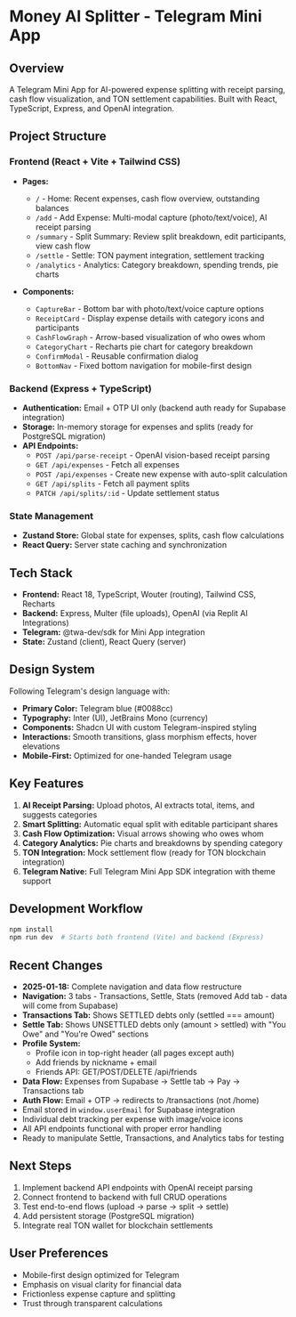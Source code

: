 # Money AI Splitter - Telegram Mini App

## Overview
A Telegram Mini App for AI-powered expense splitting with receipt parsing, cash flow visualization, and TON settlement capabilities. Built with React, TypeScript, Express, and OpenAI integration.

## Project Structure

### Frontend (React + Vite + Tailwind CSS)
- **Pages:**
  - `/` - Home: Recent expenses, cash flow overview, outstanding balances
  - `/add` - Add Expense: Multi-modal capture (photo/text/voice), AI receipt parsing
  - `/summary` - Split Summary: Review split breakdown, edit participants, view cash flow
  - `/settle` - Settle: TON payment integration, settlement tracking
  - `/analytics` - Analytics: Category breakdown, spending trends, pie charts

- **Components:**
  - `CaptureBar` - Bottom bar with photo/text/voice capture options
  - `ReceiptCard` - Display expense details with category icons and participants
  - `CashFlowGraph` - Arrow-based visualization of who owes whom
  - `CategoryChart` - Recharts pie chart for category breakdown
  - `ConfirmModal` - Reusable confirmation dialog
  - `BottomNav` - Fixed bottom navigation for mobile-first design

### Backend (Express + TypeScript)
- **Authentication:** Email + OTP UI only (backend auth ready for Supabase integration)
- **Storage:** In-memory storage for expenses and splits (ready for PostgreSQL migration)
- **API Endpoints:**
  - `POST /api/parse-receipt` - OpenAI vision-based receipt parsing
  - `GET /api/expenses` - Fetch all expenses
  - `POST /api/expenses` - Create new expense with auto-split calculation
  - `GET /api/splits` - Fetch all payment splits
  - `PATCH /api/splits/:id` - Update settlement status

### State Management
- **Zustand Store:** Global state for expenses, splits, cash flow calculations
- **React Query:** Server state caching and synchronization

## Tech Stack
- **Frontend:** React 18, TypeScript, Wouter (routing), Tailwind CSS, Recharts
- **Backend:** Express, Multer (file uploads), OpenAI (via Replit AI Integrations)
- **Telegram:** @twa-dev/sdk for Mini App integration
- **State:** Zustand (client), React Query (server)

## Design System
Following Telegram's design language with:
- **Primary Color:** Telegram blue (#0088cc)
- **Typography:** Inter (UI), JetBrains Mono (currency)
- **Components:** Shadcn UI with custom Telegram-inspired styling
- **Interactions:** Smooth transitions, glass morphism effects, hover elevations
- **Mobile-First:** Optimized for one-handed Telegram usage

## Key Features
1. **AI Receipt Parsing:** Upload photos, AI extracts total, items, and suggests categories
2. **Smart Splitting:** Automatic equal split with editable participant shares
3. **Cash Flow Optimization:** Visual arrows showing who owes whom
4. **Category Analytics:** Pie charts and breakdowns by spending category
5. **TON Integration:** Mock settlement flow (ready for TON blockchain integration)
6. **Telegram Native:** Full Telegram Mini App SDK integration with theme support

## Development Workflow
```bash
npm install
npm run dev  # Starts both frontend (Vite) and backend (Express)
```

## Recent Changes
- **2025-01-18:** Complete navigation and data flow restructure
- **Navigation:** 3 tabs - Transactions, Settle, Stats (removed Add tab - data will come from Supabase)
- **Transactions Tab:** Shows SETTLED debts only (settled === amount)
- **Settle Tab:** Shows UNSETTLED debts only (amount > settled) with "You Owe" and "You're Owed" sections
- **Profile System:** 
  - Profile icon in top-right header (all pages except auth)
  - Add friends by nickname + email
  - Friends API: GET/POST/DELETE /api/friends
- **Data Flow:** Expenses from Supabase → Settle tab → Pay → Transactions tab
- **Auth Flow:** Email + OTP → redirects to /transactions (not /home)
- Email stored in `window.userEmail` for Supabase integration
- Individual debt tracking per expense with image/voice icons
- All API endpoints functional with proper error handling
- Ready to manipulate Settle, Transactions, and Analytics tabs for testing

## Next Steps
1. Implement backend API endpoints with OpenAI receipt parsing
2. Connect frontend to backend with full CRUD operations
3. Test end-to-end flows (upload → parse → split → settle)
4. Add persistent storage (PostgreSQL migration)
5. Integrate real TON wallet for blockchain settlements

## User Preferences
- Mobile-first design optimized for Telegram
- Emphasis on visual clarity for financial data
- Frictionless expense capture and splitting
- Trust through transparent calculations
